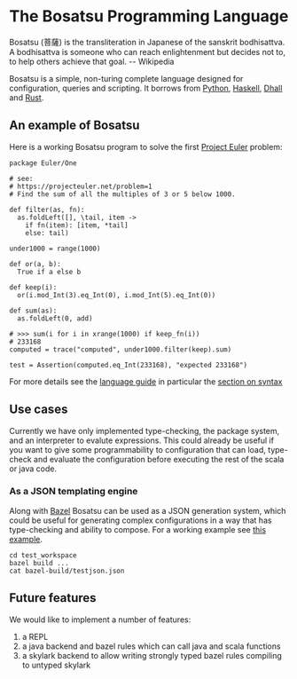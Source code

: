# The Bosatsu Programming Language

Bosatsu (菩薩) is the transliteration in Japanese of the sanskrit bodhisattva.
A bodhisattva is someone who can reach enlightenment but decides not to, to
help others achieve that goal.  -- Wikipedia

Bosatsu is a simple, non-turing complete language designed for configuration, queries and scripting. It
borrows from [Python](https://www.python.org/), [Haskell](https://www.haskell.org/),
[Dhall](https://hackage.haskell.org/package/dhall) and [Rust](https://www.rust-lang.org/en-US/).

## An example of Bosatsu
Here is a working Bosatsu program to solve the first [Project Euler](https://projecteuler.net/) problem:
```
package Euler/One

# see:
# https://projecteuler.net/problem=1
# Find the sum of all the multiples of 3 or 5 below 1000.

def filter(as, fn):
  as.foldLeft([], \tail, item ->
    if fn(item): [item, *tail]
    else: tail)

under1000 = range(1000)

def or(a, b):
  True if a else b

def keep(i):
  or(i.mod_Int(3).eq_Int(0), i.mod_Int(5).eq_Int(0))

def sum(as):
  as.foldLeft(0, add)

# >>> sum(i for i in xrange(1000) if keep_fn(i))
# 233168
computed = trace("computed", under1000.filter(keep).sum)

test = Assertion(computed.eq_Int(233168), "expected 233168")
```

For more details see the [language guide](docs/language_guide.md) in particular the [section on syntax](docs/language_guide.md#language-guide)

## Use cases

Currently we have only implemented type-checking, the package system, and an interpreter to evalute expressions. This could
already be useful if you want to give some programmability to configuration that can load, type-check and evaluate the configuration
before executing the rest of the scala or java code.

### As a JSON templating engine

Along with [Bazel](https://github.com/bazelbuild/bazel/) Bosatsu can be used as a JSON generation
system, which could be useful for generating complex configurations in a way that has type-checking
and ability to compose. For a working example see [this example](test_workspace/).
```
cd test_workspace
bazel build ...
cat bazel-build/testjson.json
```

## Future features

We would like to implement a number of features:

1. a REPL
2. a java backend and bazel rules which can call java and scala functions
3. a skylark backend to allow writing strongly typed bazel rules compiling to untyped skylark
